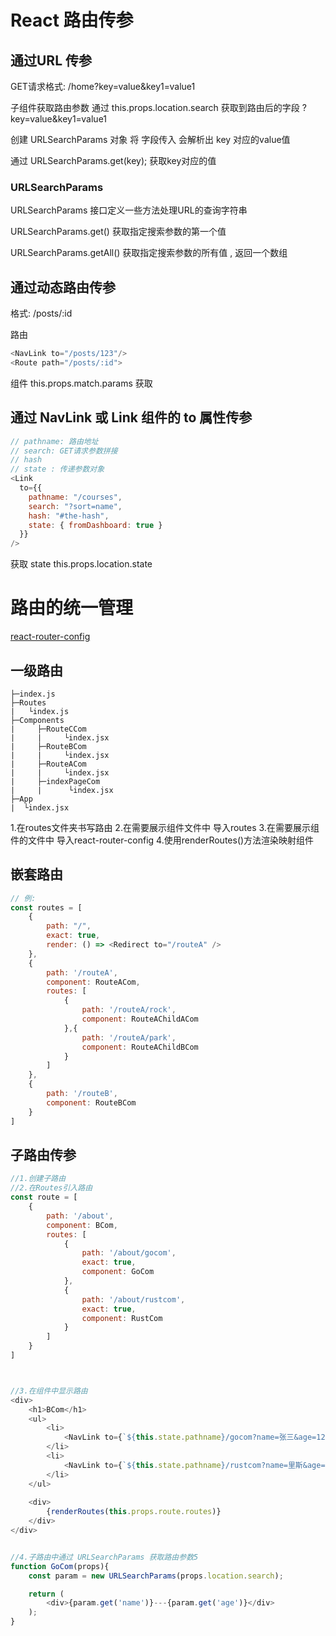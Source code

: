 # React 路由传参

## 通过URL 传参
GET请求格式: /home?key=value&key1=value1

子组件获取路由参数
通过 this.props.location.search 获取到路由后的字段 ?key=value&key1=value1

创建 URLSearchParams 对象 将 字段传入 会解析出 key 对应的value值

通过 URLSearchParams.get(key); 获取key对应的值


### URLSearchParams
URLSearchParams 接口定义一些方法处理URL的查询字符串

URLSearchParams.get()
获取指定搜索参数的第一个值

URLSearchParams.getAll()
获取指定搜索参数的所有值 , 返回一个数组


## 通过动态路由传参
格式: /posts/:id

路由
```js
<NavLink to="/posts/123"/>
<Route path="/posts/:id">
```

组件
this.props.match.params 获取

## 通过 NavLink 或 Link 组件的 to 属性传参
```js
// pathname: 路由地址
// search: GET请求参数拼接
// hash 
// state : 传递参数对象
<Link
  to={{
    pathname: "/courses",
    search: "?sort=name",
    hash: "#the-hash",
    state: { fromDashboard: true }
  }}
/>
```

获取 state
this.props.location.state


# 路由的统一管理
[react-router-config](https://www.npmjs.com/package/react-router-config)

## 一级路由
```
├─index.js
├─Routes
|   └index.js
├─Components
|     ├─RouteCCom
|     |     └index.jsx
|     ├─RouteBCom
|     |     └index.jsx
|     ├─RouteACom
|     |     └index.jsx
|     ├─indexPageCom
|     |      └index.jsx
├─App
|  └index.jsx
```

1.在routes文件夹书写路由
2.在需要展示组件文件中 导入routes
3.在需要展示组件的文件中 导入react-router-config
4.使用renderRoutes()方法渲染映射组件


## 嵌套路由
```js
// 例:
const routes = [
    {
        path: "/",
        exact: true,
        render: () => <Redirect to="/routeA" />
    },
    {
        path: '/routeA',
        component: RouteACom,
        routes: [
            {
                path: '/routeA/rock',
                component: RouteAChildACom
            },{
                path: '/routeA/park',
                component: RouteAChildBCom
            }
        ]
    },
    {
        path: '/routeB',
        component: RouteBCom
    }
]
```


## 子路由传参
```js
//1.创建子路由
//2.在Routes引入路由
const route = [
    {
        path: '/about',
        component: BCom,
        routes: [
            {
                path: '/about/gocom',
                exact: true,
                component: GoCom
            },
            {
                path: '/about/rustcom',
                exact: true,
                component: RustCom
            }
        ]
    }
]



//3.在组件中显示路由
<div>
    <h1>BCom</h1>
    <ul>
        <li>
            <NavLink to={`${this.state.pathname}/gocom?name=张三&age=12`}>子路由:GoCom</NavLink>
        </li>
        <li>
            <NavLink to={`${this.state.pathname}/rustcom?name=里斯&age=29`}>子路由:RustCom</NavLink>
        </li>
    </ul>
                
    <div>
        {renderRoutes(this.props.route.routes)}
    </div>
</div>


//4.子路由中通过 URLSearchParams 获取路由参数5
function GoCom(props){
    const param = new URLSearchParams(props.location.search);

    return (
        <div>{param.get('name')}---{param.get('age')}</div>
    );
}
```